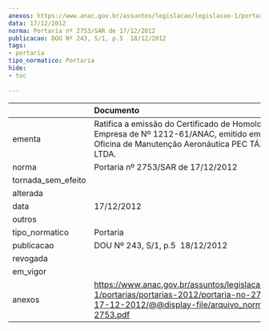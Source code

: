 ```yaml
---
anexos: https://www.anac.gov.br/assuntos/legislacao/legislacao-1/portarias/portarias-2012/portaria-no-2753-sar-de-17-12-2012/@@display-file/arquivo_norma/PA2012-2753.pdf
data: 17/12/2012
norma: Portaria nº 2753/SAR de 17/12/2012
publicacao: DOU Nº 243, S/1, p.5  18/12/2012
tags:
- portaria
tipo_normatico: Portaria
hide: 
- toc 
 
---
```


|                    | Documento                                                                                                                                                         |
|:-------------------|:------------------------------------------------------------------------------------------------------------------------------------------------------------------|
| ementa             | Ratifica a emissão do Certificado de Homologação de Empresa de Nº 1212-61/ANAC, emitido em favor da Oficina de Manutenção Aeronáutica PEC TÁXI AÉREO LTDA.        |
| norma              | Portaria nº 2753/SAR de 17/12/2012                                                                                                                                |
| tornada_sem_efeito |                                                                                                                                                                   |
| alterada           |                                                                                                                                                                   |
| data               | 17/12/2012                                                                                                                                                        |
| outros             |                                                                                                                                                                   |
| tipo_normatico     | Portaria                                                                                                                                                          |
| publicacao         | DOU Nº 243, S/1, p.5  18/12/2012                                                                                                                                  |
| revogada           |                                                                                                                                                                   |
| em_vigor           |                                                                                                                                                                   |
| anexos             | https://www.anac.gov.br/assuntos/legislacao/legislacao-1/portarias/portarias-2012/portaria-no-2753-sar-de-17-12-2012/@@display-file/arquivo_norma/PA2012-2753.pdf |